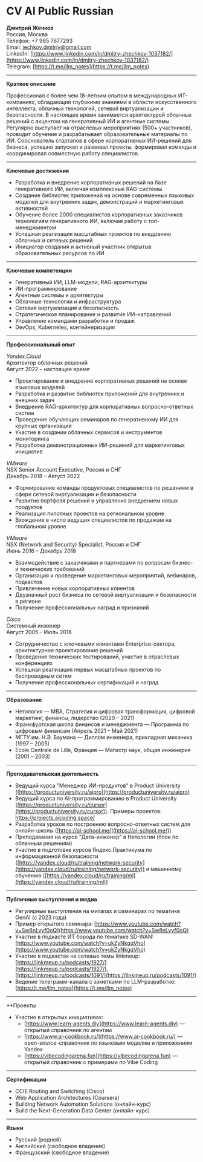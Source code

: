 # CV AI Public Russian

**Дмитрий Жечков**  
Россия, Москва  
Телефон: +7 985 7677293  
Email: [jechkov.dmitriy@gmail.com](mailto:jechkov.dmitriy@gmail.com)  
LinkedIn: [https://www.linkedin.com/in/dmitry-zhechkov-1037182/](https://www.linkedin.com/in/dmitry-zhechkov-1037182/)  
Telegram: [https://t.me/llm_notes](https://t.me/llm_notes)

---

**Краткое описание**

Профессионал с более чем 18-летним опытом в международных ИТ-компаниях, обладающий глубокими знаниями в области искусственного интеллекта, облачных технологий, сетевой виртуализации и безопасности. В настоящее время занимается архитектурой облачных решений с акцентом на генеративный ИИ и агентные системы. Регулярно выступает на отраслевых мероприятиях (500+ участников), проводит обучение и разрабатывает образовательные материалы по ИИ. Сооснователь стартапов в сфере корпоративных ИИ-решений для бизнеса, успешно запускал и развивал проекты, формировал команды и координировал совместную работу специалистов.

---

**Ключевые достижения**

- Разработка и внедрение корпоративных решений на базе генеративного ИИ, включая комплексные RAG-системы
- Создание библиотек приложений на основе современных языковых моделей для внутренних задач, демонстраций и маркетинговых активностей
- Обучение более 2000 специалистов корпоративных заказчиков технологиям генеративного ИИ, включая работу с топ-менеджментом
- Успешная реализация масштабных проектов по внедрению облачных и сетевых решений
- Инициатор создания и активный участник открытых образовательных ресурсов по ИИ

---

**Ключевые компетенции**

- Генеративный ИИ, LLM-модели, RAG-архитектуры
- ИИ-программирование
- Агентные системы и архитектуры
- Облачные технологии и инфраструктура
- Сетевая виртуализация и безопасность
- Стратегическое планирование и развитие ИИ-направлений
- Управление командами разработки и продаж
- DevOps, Kubernetes, контейнеризация

---

**Профессиональный опыт**

_Yandex.Cloud_  
Архитектор облачных решений  
Август 2022 – настоящее время

- Проектирование и внедрение корпоративных решений на основе языковых моделей
- Разработка и развитие библиотек приложений для внутренних и внешних задач
- Внедрение RAG-архитектур для корпоративных вопросно-ответных систем
- Проведение обучающих семинаров по генеративному ИИ для крупных организаций
- Участие в создании облачных сервисов и инструментов мониторинга
- Разработка демонстрационных ИИ-решений для маркетинговых инициатив

_VMware_  
NSX Senior Account Executive, Россия и СНГ  
Декабрь 2018 – Август 2022

- Формирование команды продуктовых специалистов по решениям в сфере сетевой виртуализации и безопасности
- Развитие портфеля решений и управление внедрением новых продуктов
- Реализация пилотных проектов на региональном уровне
- Вхождение в число ведущих специалистов по продажам на глобальном уровне

_VMware_  
NSX (Network and Security) Specialist, Россия и СНГ  
Июнь 2016 – Декабрь 2018

- Взаимодействие с заказчиками и партнерами по вопросам бизнес- и технических требований
- Организация и проведение маркетинговых мероприятий, вебинаров, подкастов
- Привлечение новых корпоративных клиентов
- Двузначный рост бизнеса по сетевой виртуализации и безопасности в регионе
- Получение профессиональных наград и признаний

_Cisco_  
Системный инженер  
Август 2005 – Июль 2016

- Сотрудничество с ключевыми клиентами Enterprise-сектора, архитектурное проектирование решений
- Проведение технических тестирований, участие в отраслевых конференциях
- Успешная реализация первых масштабных проектов по беспроводным сетям
- Получение профессиональных сертификаций и наград

---

**Образование**

- Нетология — MBA, Стратегия и цифровая трансформация, цифровой маркетинг, финансы, лидерство (2020 – 2021)
- Франкфуртская школа финансов и менеджмента — Программа по цифровым финансам (Апрель 2021 – Май 2021)
- МГТУ им. Н.Э. Баумана — Диплом инженера, прикладная механика (1997 – 2005)
- Ecole Centrale de Lille, Франция — Магистр наук, общая инженерия (2001 – 2003)

---

**Преподавательская деятельность**

- Ведущий курса "Менеджер ИИ-продуктов" в Product University ([https://productuniversity.ru/aipro](https://productuniversity.ru/aipro)
- Ведущий курса по AI-программированию в Product University ([https://productuniversity.ru/cursor](https://productuniversity.ru/cursor)). Примеры проектов: https://projects.aicoding.space/ 
- Разработка уроков по построению вопросно-ответных систем для онлайн-школы ([https://ai-school.me/](https://ai-school.me/))
- Преподавание на курсе "Дата-инженер" в Нетологии (блок по облачным решениям)
- Участие в подготовке курсов Яндекс.Практикума по информационной безопасности ([https://yandex.cloud/ru/training/network-security](https://yandex.cloud/ru/training/network-security)) и машинному обучению ([https://yandex.cloud/ru/training/ml](https://yandex.cloud/ru/training/ml))

---

**Публичные выступления и медиа**

- Регулярные выступления на митапах и семинарах по тематике GenAI (с 2023 года)
- Пример открытого семинара: [https://www.youtube.com/watch?v=Sw8nLvyf0oQ](https://www.youtube.com/watch?v=Sw8nLvyf0oQ)
- Участие в подкасте ИТ борода по тематике SD-WAN: [https://www.youtube.com/watch?v=ukZyNkgqVho](https://www.youtube.com/watch?v=ukZyNkgqVho)
- Участие в подкастах на сетевые темы linkmeup: [https://linkmeup.ru/podcasts/1927/](https://linkmeup.ru/podcasts/1927/), [https://linkmeup.ru/podcasts/1091/](https://linkmeup.ru/podcasts/1091/)
- Ведение телеграмм-канала с заметками по LLM-разработке: [https://t.me/llm_notes](https://t.me/llm_notes)

---

**Проекты

- Участие в открытых инициативах:
    - [https://www.learn-agents.diy](https://www.learn-agents.diy) — открытый справочник по агентам
    - [https://www.ai-cookbook.ru/](https://www.ai-cookbook.ru/) — open-source-справочник по языковым моделям и приложениям Yandex
    - [https://vibecodingarena.fun](https://vibecodingarena.fun) — открытый справочник с примерами по Vibe Coding

---

**Сертификации**

- CCIE Routing and Switching (Cisco)
- Web Application Architectures (Coursera)
- Building Network Automation Solutions (онлайн-курс)
- Build the Next-Generation Data Center (онлайн-курс)

---

**Языки**

- Русский (родной)
- Английский (свободное владение)
- Французский (свободное владение)